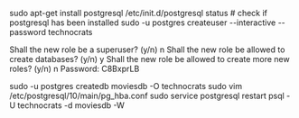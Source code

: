 sudo apt-get install postgresql
/etc/init.d/postgresql status # check if postgresql has been installed
sudo -u postgres createuser --interactive --password technocrats

Shall the new role be a superuser? (y/n) n
Shall the new role be allowed to create databases? (y/n) y
Shall the new role be allowed to create more new roles? (y/n) n
Password: C8BxprLB

sudo -u postgres createdb moviesdb -O technocrats
sudo vim /etc/postgresql/10/main/pg_hba.conf
sudo service postgresql restart
psql -U technocrats -d moviesdb -W
